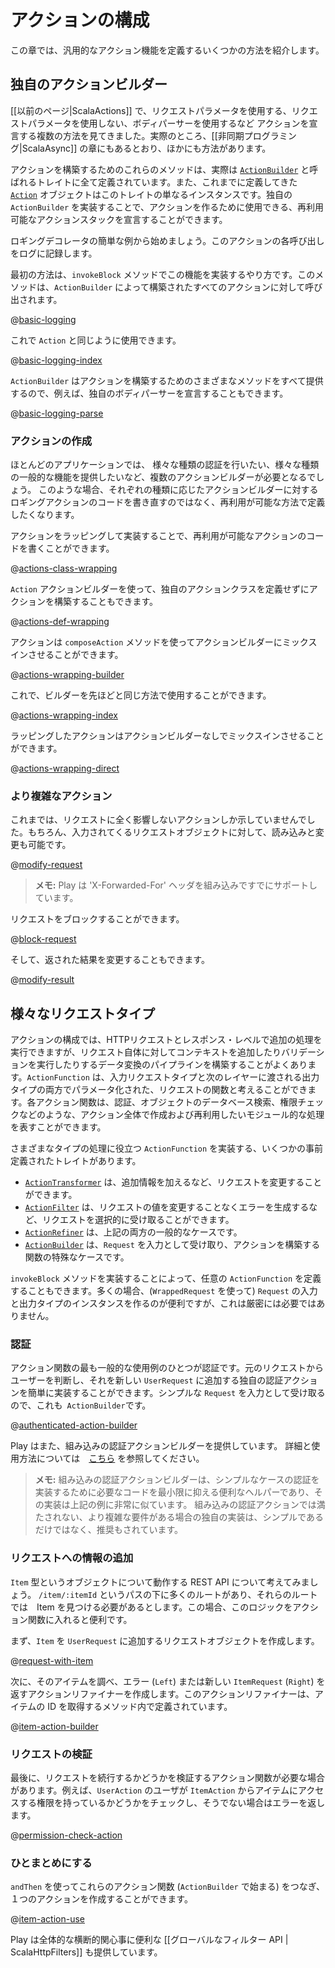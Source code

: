 <!--- Copyright (C) 2009-2015 Typesafe Inc. <http://www.typesafe.com> -->
<!--
# Action composition
-->
# アクションの構成

<!--
This chapter introduces several ways of defining generic action functionality.
-->
この章では、汎用的なアクション機能を定義するいくつかの方法を紹介します。

<!--
## Custom action builders
-->
## 独自のアクションビルダー

<!--
We saw [[previously|ScalaActions]] that there are multiple ways to declare an action - with a request parameter, without a request parameter, with a body parser etc.  In fact there are more than this, as we'll see in the chapter on [[asynchronous programming|ScalaAsync]].
-->
[[以前のページ|ScalaActions]] で、リクエストパラメータを使用する、リクエストパラメータを使用しない、ボディパーサーを使用するなど アクションを宣言する複数の方法を見てきました。実際のところ、[[非同期プログラミング|ScalaAsync]] の章にもあるとおり、ほかにも方法があります。

<!--
These methods for building actions are actually all defined by a trait called [`ActionBuilder`](api/scala/play/api/mvc/ActionBuilder.html) and the [`Action`](api/scala/play/api/mvc/Action$.html) object that we use to declare our actions is just an instance of this trait.  By implementing your own `ActionBuilder`, you can declare reusable action stacks, that can then be used to build actions.
-->
アクションを構築するためのこれらのメソッドは、実際は [`ActionBuilder`](api/scala/play/api/mvc/ActionBuilder.html) と呼ばれるトレイトに全て定義されています。また、これまでに定義してきた [`Action`](api/scala/play/api/mvc/Action$.html) オブジェクトはこのトレイトの単なるインスタンスです。独自の `ActionBuilder` を実装することで、アクションを作るために使用できる、再利用可能なアクションスタックを宣言することができます。

<!--
Let’s start with the simple example of a logging decorator, we want to log each call to this action.
-->
ロギングデコレータの簡単な例から始めましょう。このアクションの各呼び出しをログに記録します。

<!--
The first way is to implement this functionality in the `invokeBlock` method, which is called for every action built by the `ActionBuilder`:
-->
最初の方法は、`invokeBlock` メソッドでこの機能を実装するやり方です。このメソッドは、`ActionBuilder` によって構築されたすべてのアクションに対して呼び出されます。

@[basic-logging](code/ScalaActionsComposition.scala)

<!--
Now we can use it the same way we use `Action`:
-->
これで `Action` と同じように使用できます。

@[basic-logging-index](code/ScalaActionsComposition.scala)
 
<!--
Since `ActionBuilder` provides all the different methods of building actions, this also works with, for example, declaring a custom body parser:
-->
`ActionBuilder` はアクションを構築するためのさまざまなメソッドをすべて提供するので、例えば、独自のボディパーサーを宣言することもできます。

@[basic-logging-parse](code/ScalaActionsComposition.scala)


<!--
### Composing actions
-->
### アクションの作成

<!--
In most applications, we will want to have multiple action builders, some that do different types of authentication, some that provide different types of generic functionality, etc.  In which case, we won't want to rewrite our logging action code for each type of action builder, we will want to define it in a reuseable way.
-->
ほとんどのアプリケーションでは、 様々な種類の認証を行いたい、様々な種類の一般的な機能を提供したいなど、複数のアクションビルダーが必要となるでしょう。 このような場合、それぞれの種類に応じたアクションビルダーに対するロギングアクションのコードを書き直すのではなく、再利用が可能な方法で定義したくなります。

<!--
Reusable action code can be implemented by wrapping actions:
-->
アクションをラッピングして実装することで、再利用が可能なアクションのコードを書くことができます。

@[actions-class-wrapping](code/ScalaActionsComposition.scala)

<!--
We can also use the `Action` action builder to build actions without defining our own action class:
-->
`Action` アクションビルダーを使って、独自のアクションクラスを定義せずにアクションを構築することもできます。

@[actions-def-wrapping](code/ScalaActionsComposition.scala)

<!--
Actions can be mixed in to action builders using the `composeAction` method:
-->
アクションは `composeAction` メソッドを使ってアクションビルダーにミックスインさせることができます。

@[actions-wrapping-builder](code/ScalaActionsComposition.scala)

<!--
Now the builder can be used in the same way as before:
-->
これで、ビルダーを先ほどと同じ方法で使用することができます。

@[actions-wrapping-index](code/ScalaActionsComposition.scala)

<!--
We can also mix in wrapping actions without the action builder:
-->
ラッピングしたアクションはアクションビルダーなしでミックスインさせることができます。

@[actions-wrapping-direct](code/ScalaActionsComposition.scala)

<!--
### More complicated actions
-->
### より複雑なアクション

<!--
So far we've only shown actions that don't impact the request at all.  Of course, we can also read and modify the incoming request object:
-->
これまでは、リクエストに全く影響しないアクションしか示していませんでした。もちろん、入力されてくるリクエストオブジェクトに対して、読み込みと変更も可能です。

@[modify-request](code/ScalaActionsComposition.scala)

<!--
> **Note:** Play already has built in support for `X-Forwarded-For` headers.
-->
> **メモ:** Play は 'X-Forwarded-For' ヘッダを組み込みですでにサポートしています。

<!--
We could block the request:
-->
リクエストをブロックすることができます。

@[block-request](code/ScalaActionsComposition.scala)

<!--
And finally we can also modify the returned result:
-->
そして、返された結果を変更することもできます。

@[modify-result](code/ScalaActionsComposition.scala)

<!--
## Different request types
-->
## 様々なリクエストタイプ

<!--
While action composition allows you to perform additional processing at the HTTP request and response level, often you want to build pipelines of data transformations that add context to or perform validation on the request itself.  `ActionFunction` can be thought of as a function on the request, parameterized over both the input request type and the output type passed on to the next layer.  Each action function may represent modular processing such as authentication, database lookups for objects, permission checks, or other operations that you wish to compose and reuse across actions.
-->
アクションの構成では、HTTPリクエストとレスポンス・レベルで追加の処理を実行できますが、リクエスト自体に対してコンテキストを追加したりバリデーションを実行したりするデータ変換のパイプラインを構築することがよくあります。`ActionFunction` は、入力リクエストタイプと次のレイヤーに渡される出力タイプの両方でパラメータ化された、リクエストの関数と考えることができます。各アクション関数は、認証、オブジェクトのデータベース検索、権限チェックなどのような、アクション全体で作成および再利用したいモジュール的な処理を表すことができます。

<!--
There are a few pre-defined traits implementing `ActionFunction` that are useful for different types of processing:
-->
さまざまなタイプの処理に役立つ `ActionFunction` を実装する、いくつかの事前定義されたトレイトがあります。

<!--
* [`ActionTransformer`](api/scala/play/api/mvc/ActionTransformer.html) can change the request, for example by adding additional information.
* [`ActionFilter`](api/scala/play/api/mvc/ActionFilter.html) can selectively intercept requests, for example to produce errors, without changing the request value.
* [`ActionRefiner`](api/scala/play/api/mvc/ActionRefiner.html) is the general case of both of the above.
* [`ActionBuilder`](api/scala/play/api/mvc/ActionBuilder.html) is the special case of functions that take `Request` as input, and thus can build actions.
-->
* [`ActionTransformer`](api/scala/play/api/mvc/ActionTransformer.html) は、追加情報を加えるなど、リクエストを変更することができます。
* [`ActionFilter`](api/scala/play/api/mvc/ActionFilter.html) は、リクエストの値を変更することなくエラーを生成するなど、リクエストを選択的に受け取ることができます。
* [`ActionRefiner`](api/scala/play/api/mvc/ActionRefiner.html) は、上記の両方の一般的なケースです。
* [`ActionBuilder`](api/scala/play/api/mvc/ActionBuilder.html) は、`Request` を入力として受け取り、アクションを構築する関数の特殊なケースです。

<!--
You can also define your own arbitrary `ActionFunction` by implementing the `invokeBlock` method.  Often it is convenient to make the input and output types instances of `Request` (using `WrappedRequest`), but this is not strictly necessary.
-->
`invokeBlock` メソッドを実装することによって、任意の `ActionFunction` を定義することもできます。多くの場合、(`WrappedRequest` を使って) `Request` の入力と出力タイプのインスタンスを作るのが便利ですが、これは厳密には必要ではありません。

<!--
### Authentication
-->
### 認証

<!--
One of the most common use cases for action functions is authentication.  We can easily implement our own authentication action transformer that determines the user from the original request and adds it to a new `UserRequest`.  Note that this is also an `ActionBuilder` because it takes a simple `Request` as input:
-->
アクション関数の最も一般的な使用例のひとつが認証です。元のリクエストからユーザーを判断し、それを新しい `UserRequest` に追加する独自の認証アクションを簡単に実装することができます。シンプルな `Request` を入力として受け取るので、これも` ActionBuilder`です。

@[authenticated-action-builder](code/ScalaActionsComposition.scala)

<!--
Play also provides a built in authentication action builder.  Information on this and how to use it can be found [here](api/scala/play/api/mvc/Security$$AuthenticatedBuilder$.html).
-->
Play はまた、組み込みの認証アクションビルダーを提供しています。 詳細と使用方法については　[こちら](api/scala/play/api/mvc/Security$$AuthenticatedBuilder$.html) を参照してください。

<!--
> **Note:** The built in authentication action builder is just a convenience helper to minimise the code necessary to implement authentication for simple cases, its implementation is very similar to the example above.
>
> If you have more complex requirements than can be met by the built in authentication action, then implementing your own is not only simple, it is recommended.
-->
> **メモ:** 組み込みの認証アクションビルダーは、シンプルなケースの認証を実装するために必要なコードを最小限に抑える便利なヘルパーであり、その実装は上記の例に非常に似ています。
> 組み込みの認証アクションでは満たされない、より複雑な要件がある場合の独自の実装は、シンプルであるだけではなく、推奨もされています。

<!--
### Adding information to requests
-->
### リクエストへの情報の追加

<!--
Now let's consider a REST API that works with objects of type `Item`.  There may be many routes under the `/item/:itemId` path, and each of these need to look up the item.  In this case, it may be useful to put this logic into an action function.
-->
`Item` 型というオブジェクトについて動作する REST API について考えてみましょう。 `/item/:itemId` というパスの下に多くのルートがあり、それらのルートでは　Item を見つける必要があるとします。この場合、このロジックをアクション関数に入れると便利です。

<!--
First of all, we'll create a request object that adds an `Item` to our `UserRequest`:
-->
まず、`Item` を `UserRequest` に追加するリクエストオブジェクトを作成します。

@[request-with-item](code/ScalaActionsComposition.scala)

<!--
Now we'll create an action refiner that looks up that item and returns `Either` an error (`Left`) or a new `ItemRequest` (`Right`).  Note that this action refiner is defined inside a method that takes the id of the item:
-->
次に、そのアイテムを調べ、エラー (`Left`) または新しい `ItemRequest` (`Right`) を返すアクションリファイナーを作成します。このアクションリファイナーは、アイテムの ID を取得するメソッド内で定義されています。

@[item-action-builder](code/ScalaActionsComposition.scala)

<!--
### Validating requests
-->
### リクエストの検証

<!--
Finally, we may want an action function that validates whether a request should continue.  For example, perhaps we want to check whether the user from `UserAction` has permission to access the item from `ItemAction`, and if not return an error:
-->
最後に、リクエストを続行するかどうかを検証するアクション関数が必要な場合があります。例えば、`UserAction` のユーザが `ItemAction` からアイテムにアクセスする権限を持っているかどうかをチェックし、そうでない場合はエラーを返します。

@[permission-check-action](code/ScalaActionsComposition.scala)

<!--
### Putting it all together
-->
### ひとまとめにする

<!--
Now we can chain these action functions together (starting with an `ActionBuilder`) using `andThen` to create an action:
-->
`andThen` を使ってこれらのアクション関数 (`ActionBuilder` で始まる) をつなぎ、１つのアクションを作成することができます。

@[item-action-use](code/ScalaActionsComposition.scala)


<!--
Play also provides a [[global filter API | ScalaHttpFilters]], which is useful for global cross cutting concerns.
-->
Play は全体的な横断的関心事に便利な [[グローバルなフィルター API | ScalaHttpFilters]] も提供しています。
